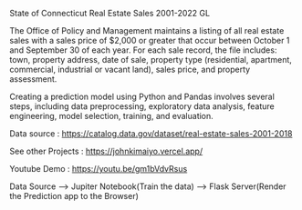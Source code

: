 State of Connecticut Real Estate Sales 2001-2022 GL

The Office of Policy and Management maintains a listing of all real estate sales with a sales price of $2,000 or greater that occur between October 1 and September 30 of each year. For each sale record, the file includes: town, property address, date of sale, property type (residential, apartment, commercial, industrial or vacant land), sales price, and property assessment.


Creating a prediction model using Python and Pandas involves several steps, including data preprocessing, exploratory data analysis, feature engineering, model selection, training, and evaluation.

Data source : https://catalog.data.gov/dataset/real-estate-sales-2001-2018

See other Projects : https://johnkimaiyo.vercel.app/

Youtube Demo : https://youtu.be/gm1bVdvRsus

Data Source --> Jupiter Notebook(Train the data) --> Flask Server(Render the Prediction app to the Browser)